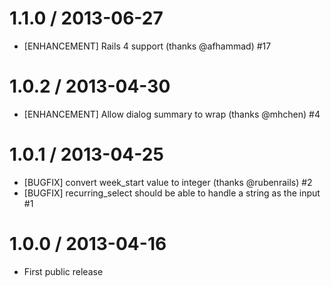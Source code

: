 # 1.1.0 / 2013-06-27

* [ENHANCEMENT] Rails 4 support (thanks @afhammad) #17

# 1.0.2 / 2013-04-30

* [ENHANCEMENT] Allow dialog summary to wrap (thanks @mhchen) #4

# 1.0.1 / 2013-04-25

* [BUGFIX] convert week_start value to integer (thanks @rubenrails) #2
* [BUGFIX] recurring_select should be able to handle a string as the input #1

# 1.0.0 / 2013-04-16

* First public release

